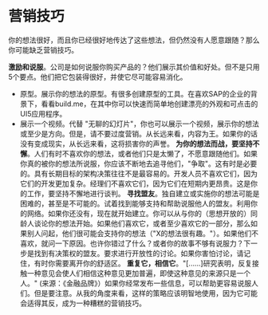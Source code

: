 # 营销技巧

你的想法很好，而且你已经很好地传达了这些想法，但仍然没有人愿意跟随？那么你可能缺乏营销技巧。

**激励和说服**。公司是如何说服你购买产品的？他们展示其价值和好处。但不是只用5个要点。他们把它包装得很好，并使它尽可能容易消化。
  * 原型。展示你的想法的原型。有很多创建原型的工具。在喜欢SAP的企业的背景下，看看build.me，在其中你可以快速而简单地创建漂亮的外观和可点击的UI5应用程序。
  * 展示一个视频。代替 "无聊的幻灯片"，你也可以展示一个视频，展示你的想法或至少是方向。但是，请不要过度营销。从长远来看，内容为王。如果你的话没有变成现实，从长远来看，这将损害你的声誉。
**为你的想法而战，要坚持不懈**。人们有时不喜欢你的想法，或者他们只是太懒了，不愿意跟随他们。如果你真的被你的想法所说服，你应该不断地去追寻他们，"争取"。这有时是必要的。具有长期目标的架构决策往往不是最容易的。开发人员不喜欢它们，因为它们的开发更加复杂。经理们不喜欢它们，因为它们在短期内更昂贵。这是你的工作，要坚持不懈地进行谈判。
**寻找盟友**。独自建立或实施你的想法可能是困难的，甚至是不可能的。试着找到能够支持和帮助说服他人的盟友。利用你的网络。如果你还没有，现在就开始建立。你可以从与你的（思想开放的）同龄人谈论你的想法开始。如果他们喜欢它，或者至少喜欢它的一部分，那么如果别人问起，他们很可能会支持你的想法（"X的想法很有趣。"）。如果他们不喜欢，就问一下原因。也许你错过了什么？或者你的故事不够有说服力？下一步是找到有决策权的盟友。要求进行开放性的讨论。如果你害怕讨论，请记住，有时你需要离开你的舒适区。
**重复它，相信它**。"[......]研究表明，反复接触一种意见会使人们相信这种意见更加普遍，即使这种意见的来源只是一个人。" (来源：《金融品牌》）如果你经常发布一些信息，可以帮助更容易说服人们。但是要注意。从我的角度来看，这样的策略应该明智地使用，因为它可能会适得其反，成为一种糟糕的营销技巧。
